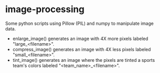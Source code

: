 # image-processing
Some python scripts using Pillow (PIL) and numpy to manipulate image data.

*  enlarge_image() generates an image with 4X more pixels labeled "large_\<filename\>".
*  compress_image() generates an image with 4X less pixels labeled "small_\<filename\>".
*  tint_image() generates an image where the pixels are tinted a sports team's colors labeled "\<team_name\>_\<filename\>".